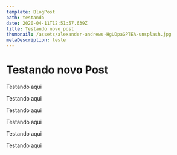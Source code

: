 ```yaml
---
template: BlogPost
path: testando
date: 2020-04-11T12:51:57.639Z
title: Testando novo post
thumbnail: /assets/alexander-andrews-HgUDpaGPTEA-unsplash.jpg
metaDescription: teste
---
```

# Testando novo Post

Testando aqui

Testando aqui

Testando aqui

Testando aqui

Testando aqui

Testando aqui